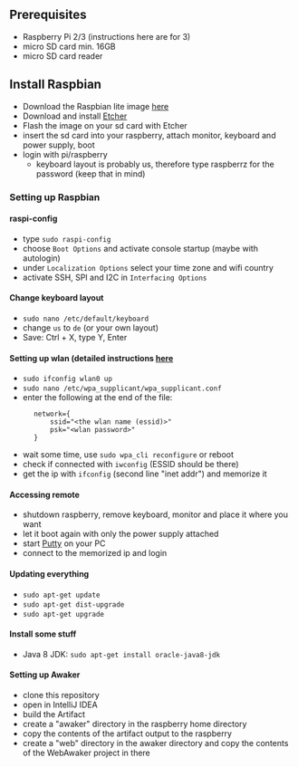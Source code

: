 ## Prerequisites
* Raspberry Pi 2/3 (instructions here are for 3)
* micro SD card min. 16GB 
* micro SD card reader

## Install Raspbian
 * Download the Raspbian lite image [here](https://www.raspberrypi.org/downloads/raspbian/)
 * Download and install [Etcher](https://etcher.io/)
 * Flash the image on your sd card with Etcher
 * insert the sd card into your raspberry, attach monitor, keyboard and power supply, boot
 * login with pi/raspberry 
   * keyboard layout is probably us, therefore type raspberrz for the password (keep that in mind)

### Setting up Raspbian
#### raspi-config
 * type `sudo raspi-config`
 * choose `Boot Options` and activate console startup (maybe with autologin)
 * under `Localization Options` select your time zone and wifi country
 * activate SSH, SPI and I2C in `Interfacing Options`
   
#### Change keyboard layout
 * `sudo nano /etc/default/keyboard`
 * change `us` to `de` (or your own layout)
 * Save: Ctrl + X, type Y, Enter
   
#### Setting up wlan (detailed instructions [here](https://www.raspberrypi.org/documentation/configuration/wireless/wireless-cli.md)
 * `sudo ifconfig wlan0 up`
 * `sudo nano /etc/wpa_supplicant/wpa_supplicant.conf`
 * enter the following at the end of the file:

```
      network={
          ssid="<the wlan name (essid)>"
          psk="<wlan password>"
      }
```

 * wait some time, use `sudo wpa_cli reconfigure` or reboot
 * check if connected with `iwconfig` (ESSID should be there)
 * get the ip with `ifconfig` (second line "inet addr") and memorize it
 
#### Accessing remote
* shutdown raspberry, remove keyboard, monitor and place it where you want
* let it boot again with only the power supply attached
* start [Putty](http://www.putty.org/) on your PC
* connect to the memorized ip and login
 
#### Updating everything
* `sudo apt-get update`
* `sudo apt-get dist-upgrade`
* `sudo apt-get upgrade`

#### Install some stuff
* Java 8 JDK: `sudo apt-get install oracle-java8-jdk`


#### Setting up Awaker 
* clone this repository
* open in IntelliJ IDEA
* build the Artifact
* create a "awaker" directory in the raspberry home directory
* copy the contents of the artifact output to the raspberry
* create a "web" directory in the awaker directory and copy the contents of the WebAwaker project in there
